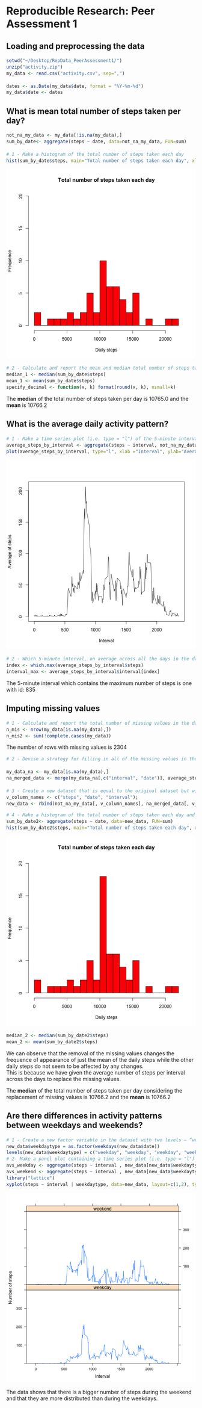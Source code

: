 Reproducible Research: Peer Assessment 1
===============

## Loading and preprocessing the data


```r
setwd("~/Desktop/RepData_PeerAssessment1/")
unzip("activity.zip")
my_data <- read.csv("activity.csv", sep=",")

dates <- as.Date(my_data$date, format = "%Y-%m-%d")
my_data$date <- dates
```

## What is mean total number of steps taken per day?


```r
not_na_my_data <- my_data[!is.na(my_data),]
sum_by_date<- aggregate(steps ~ date, data=not_na_my_data, FUN=sum)

# 1 - Make a histogram of the total number of steps taken each day
hist(sum_by_date$steps, main="Total number of steps taken each day", xlab="Daily steps", ylab="Frequence", col="red", breaks=20, ylim=(c(0, 20)))
```

![plot of chunk steps_per_day](figure/steps_per_day-1.png) 

```r
# 2 - Calculate and report the mean and median total number of steps taken per day
median_1 <- median(sum_by_date$steps)
mean_1 <- mean(sum_by_date$steps)
specify_decimal <- function(x, k) format(round(x, k), nsmall=k)
```

The **median** of the total number of steps taken per day is 10765.0 and the **mean** is 10766.2


## What is the average daily activity pattern?


```r
# 1 - Make a time series plot (i.e. type = "l") of the 5-minute interval (x-axis) and the average number of steps taken, averaged across all days (y-axis)
average_steps_by_interval <- aggregate(steps ~ interval, not_na_my_data, FUN=mean)
plot(average_steps_by_interval, type="l", xlab ="Interval", ylab="Average of steps")
```

![plot of chunk activity_pattern](figure/activity_pattern-1.png) 

```r
# 2 - Which 5-minute interval, on average across all the days in the dataset, contains the maximum number of steps?
index <- which.max(average_steps_by_interval$steps)
interval_max <- average_steps_by_interval$interval[index]
```

The 5-minute interval which contains the maximum number of steps is one with id: 835

## Imputing missing values

```r
# 1 - Calculate and report the total number of missing values in the dataset (i.e. the total number of rows with NAs)
n_mis <- nrow(my_data[is.na(my_data),])
n_mis2 <- sum(!complete.cases(my_data))
```

The number of rows with missing values is 2304


```r
# 2 - Devise a strategy for filling in all of the missing values in the dataset. The strategy does not need to be sophisticated. For example, you could use the mean/median for that day, or the mean for that 5-minute interval, etc.

my_data_na <- my_data[is.na(my_data),]
na_merged_data <- merge(my_data_na[,c("interval", "date")], average_steps_by_interval, by="interval")

# 3 - Create a new dataset that is equal to the original dataset but with the missing data filled in.
v_column_names <- c("steps", "date", "interval");
new_data <- rbind(not_na_my_data[, v_column_names], na_merged_data[, v_column_names])
```


```r
# 4 - Make a histogram of the total number of steps taken each day and Calculate and report the mean and median total number of steps taken per day. Do these values differ from the estimates from the first part of the assignment? What is the impact of imputing missing data on the estimates of the total daily number of steps?
sum_by_date2<- aggregate(steps ~ date, data=new_data, FUN=sum)
hist(sum_by_date2$steps, main="Total number of steps taken each day", xlab="Daily steps", ylab="Frequence", col="red", breaks=20, ylim=(c(0, 20)))
```

![plot of chunk hist_new_values](figure/hist_new_values-1.png) 

```r
median_2 <- median(sum_by_date2$steps)
mean_2 <- mean(sum_by_date2$steps)
```

We can observe that the removal of the missing values changes the frequence of appearance of just the mean of the daily steps while the other daily steps do not seem to be affected by any changes.  
This is because we have given the average number of steps per interval across the days to replace the missing values.

The **median** of the total number of steps taken per day considering the replacement of missing values is 10766.2 and the **mean** is 10766.2

## Are there differences in activity patterns between weekdays and weekends?


```r
# 1 - Create a new factor variable in the dataset with two levels – “weekday” and “weekend” indicating whether a given date is a weekday or weekend day.
new_data$weekdaytype = as.factor(weekdays(new_data$date))
levels(new_data$weekdaytype) = c("weekday", "weekday", "weekday", "weekday", "weekday", "weekend", "weekend")
# 2- Make a panel plot containing a time series plot (i.e. type = "l") of the 5-minute interval (x-axis) and the average number of steps taken, averaged across all weekday days or weekend days (y-axis). See the README file in the GitHub repository to see an example of what this plot should look like using simulated data.
avs_weekday <- aggregate(steps ~ interval , new_data[new_data$weekdaytype=="weekday",], FUN=mean)
avs_weekend <- aggregate(steps ~ interval , new_data[new_data$weekdaytype=="weekend",], FUN=mean)
library("lattice")
xyplot(steps ~ interval | weekdaytype, data=new_data, layout=c(1,2), type="a", ylim = c(0,400), xlab="Interval", ylab="Number of steps")
```

![plot of chunk activity_patterns](figure/activity_patterns-1.png) 

The data shows that there is a bigger number of steps during the weekend and that they are more distributed than during the weekdays.

